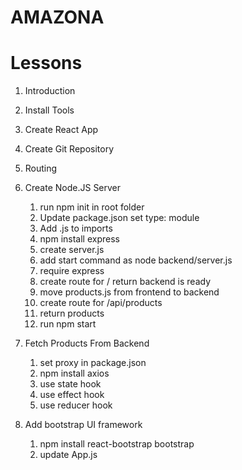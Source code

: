 # AMAZONA

# Lessons

1. Introduction
2. Install Tools
3. Create React App
4. Create Git Repository
5. Routing
6. Create Node.JS Server

   1. run npm init in root folder
   2. Update package.json set type: module
   3. Add .js to imports
   4. npm install express
   5. create server.js
   6. add start command as node backend/server.js
   7. require express
   8. create route for / return backend is ready
   9. move products.js from frontend to backend
   10. create route for /api/products
   11. return products
   12. run npm start

7. Fetch Products From Backend

   1. set proxy in package.json
   2. npm install axios
   3. use state hook
   4. use effect hook
   5. use reducer hook

8. Add bootstrap UI framework
   1. npm install react-bootstrap bootstrap
   2. update App.js
